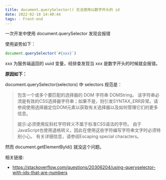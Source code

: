```yaml
---
title: document.querySelector() 无法使用以数字开头的 id
date: 2022-02-18 14:40:44
tags: - Front-end
---
```


一次开发中使用 document.querySelector 发现会报错

使用姿势如下：

```ts
document.querySelector(`#{xxx}`)
```

xxx 为服务端返回的 uuid 变量，经排查发现当 xxx 是数字开头的时候就会报错。

**原因如下：**

document.querySelector(selectors) 中 selectors 规范是：

> 包含一个或多个要匹配的选择器的 DOM 字符串 DOMString。 该字符串必须是有效的CSS选择器字符串；如果不是，则引发SYNTAX_ERR异常。请参阅使用选择器定位DOM元素以获取有关选择器以及如何管理它们的更多信息。
>
> 提示:必须使用反斜杠字符转义不属于标准CSS语法的字符。 由于JavaScript也使用退格转义，因此在使用这些字符编写字符串文字时必须特别小心。 有关详细信息，请参阅Escaping special characters。

然而 document.getElementById() 就没这个问题。

相关链接:

* https://stackoverflow.com/questions/20306204/using-queryselector-with-ids-that-are-numbers